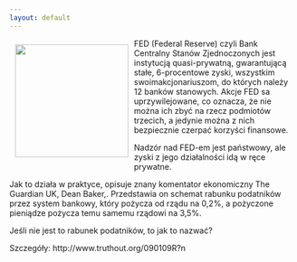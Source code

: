 ```yaml
---
layout: default
---
```

<p><img src="{{site.baseurl}}\articles\pictures\465.fed2.jpg" align="left" style="margin: 10px 10px" width="200"><!--11-->
FED (Federal Reserve) czyli Bank Centralny Stanów Zjednoczonych jest instytucją quasi-prywatną, gwarantującą stałe, 6-procentowe zyski, wszystkim swoimakcjonariuszom, do których należy 12 banków stanowych. Akcje FED sa uprzywilejowane, co oznacza, że nie można ich zbyć na rzecz podmiotów trzecich, a jedynie można z nich bezpiecznie czerpać korzyści finansowe.</p><p>Nadzór nad FED-em jest państwowy, ale zyski z jego działalności idą w ręce prywatne.</p><p>Jak to działa w praktyce, opisuje znany komentator ekonomiczny The Guardian UK, Dean Baker,. Przedstawia on schemat rabunku podatników przez system bankowy, który
pożycza od rządu na 0,2%, a pożyczone pieniądze pożycza temu samemu rządowi na 3,5%. </p><p>Jeśli nie jest to rabunek podatników, to jak to nazwać?</p><p>Szczegóły: http://www.truthout.org/090109R?n</p>